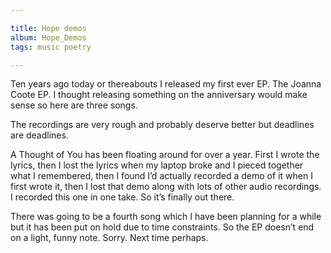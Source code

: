 ```yaml
---

title: Hope demos
album: Hope_Demos
tags: music poetry

---
```


Ten years ago today or there­abouts I re­leased my first ever EP. The Joanna Coote EP. I thought re­leas­ing something on the an­niversary would make sense so here are three songs.

The re­cord­ings are very rough and prob­ably de­serve bet­ter but dead­lines are dead­lines.

A Thought of You has been float­ing around for over a year. First I wrote the lyr­ics, then I lost the lyr­ics when my laptop broke and I pieced to­gether what I re­membered, then I found I’d ac­tu­ally re­cor­ded a demo of it when I first wrote it, then I lost that demo along with lots of other au­dio re­cord­ings. I re­cor­ded this one in one take. So it’s fi­nally out there.

There was go­ing to be a fourth song which I have been plan­ning for a while but it has been put on hold due to time con­straints. So the EP does­n’t end on a light, funny note. Sorry. Next time per­haps.
